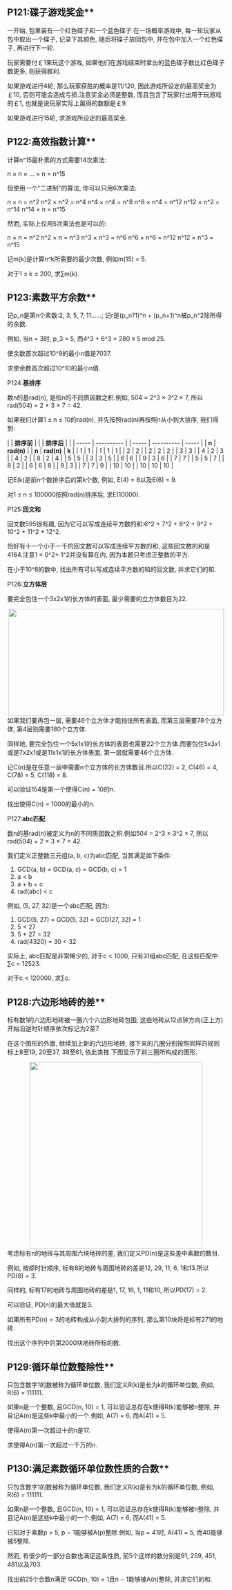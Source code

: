 
## P121:碟子游戏奖金**

一开始, 包里装有一个红色碟子和一个蓝色碟子.在一场概率游戏中, 每一轮玩家从包中取出一个碟子, 记录下其颜色, 随后将碟子放回包中, 并在包中加入一个红色碟子, 再进行下一轮.

玩家需要付￡1来玩这个游戏, 如果他们在游戏结束时拿出的蓝色碟子数比红色碟子数更多, 则获得胜利.

如果游戏进行4轮, 那么玩家获胜的概率是11/120, 因此游戏所设定的最高奖金为￡10, 否则可能会造成亏损.注意奖金必须是整数, 而且包含了玩家付出用于玩游戏的￡1, 也就是说玩家实际上赢得的数额是￡9.

如果游戏进行15轮, 求游戏所设定的最高奖金.







## P122:高效指数计算**

计算n^15最朴素的方式需要14次乘法:

n × n × … × n = n^15

但使用一个"二进制"的算法, 你可以只用6次乘法:

n × n = n^2
n^2 × n^2 = n^4
n^4 × n^4 = n^8
n^8 × n^4 = n^12
n^12 × n^2 = n^14
n^14 × n = n^15

然而, 实际上仅用5次乘法也是可以的:

n × n = n^2
n^2 × n = n^3
n^3 × n^3 = n^6
n^6 × n^6 = n^12
n^12 × n^3 = n^15

记m(k)是计算n^k所需要的最少次数, 例如m(15) = 5.

对于1 ≤ k ≤ 200, 求∑m(k).









## P123:素数平方余数**

记p_n是第n个素数:2, 3, 5, 7, 11……; 记r是(p_n?1)^n + (p_n+1)^n被p_n^2除所得的余数.

例如, 当n = 3时, p_3 = 5, 而4^3 + 6^3 = 280 ≡ 5 mod 25.

使余数首次超过10^9的最小n值是7037.

求使余数首次超过10^10的最小n值.





P124:**基排序**

数n的基rad(n), 是指n的不同质因数之积.例如, 504 = 2^3 × 3^2 × 7, 所以rad(504) = 2 × 3 × 7 = 42.

如果我们计算1 ≤ n ≤ 10的rad(n), 并先按照rad(n)再按照n从小到大排序, 我们得到:

|       | **排序前**    |  |       | **排序后**    |       |
| ----- | ---------- |  | ----- | ---------- | ----- |
| **n** | **rad(n)** |  | **n** | **rad(n)** | **k** |
| 1     | 1          |  | 1     | 1          | 1     |
| 2     | 2          |  | 2     | 2          | 2     |
| 3     | 3          |  | 4     | 2          | 3     |
| 4     | 2          |  | 8     | 2          | 4     |
| 5     | 5          |  | 3     | 3          | 5     |
| 6     | 6          |  | 9     | 3          | 6     |
| 7     | 7          |  | 5     | 5          | 7     |
| 8     | 2          |  | 6     | 6          | 8     |
| 9     | 3          |  | 7     | 7          | 9     |
| 10    | 10         |  | 10    | 10         | 10    |

记E(k)是前n个数排序后的第k个数, 例如, E(4) = 8以及E(6) = 9.

对1 ≤ n ≤ 100000按照rad(n)排序后, 求E(10000).



P125:**回文和**

回文数595很有趣, 因为它可以写成连续平方数的和:6^2 + 7^2 + 8^2 + 9^2 + 10^2 + 11^2 + 12^2.

恰好有十一个小于一千的回文数可以写成连续平方数的和, 这些回文数的和是4164.注意1 = 0^2+ 1^2并没有算在内, 因为本题只考虑正整数的平方.

在小于10^8的数中, 找出所有可以写成连续平方数的和的回文数, 并求它们的和.







P126:**立方体层**

要完全包住一个3x2x1的长方体的表面, 最少需要的立方体数目为22.

<center>
  <a class="fancybox" href="../wp-content/uploads/2018/06/053cc8c312cbed4329a142e6865970f2.gif"><img src="../wp-content/uploads/2018/06/053cc8c312cbed4329a142e6865970f2.gif" alt="" width="499" height="247" /></a>
</center>如果我们要再包一层, 需要46个立方体才能挡住所有表面, 而第三层需要78个立方体, 第4层则需要180个立方体.

同样地, 要完全包住一个5x1x1的长方体的表面也需要22个立方体.而要包住5x3x1或是7x2x1或是11x1x1的长方体表面, 第一层就需要46个立方体.

记C(n)是在任意一层中需要n个立方体的长方体数目.所以C(22) = 2, C(46) = 4, C(78) = 5, C(118) = 8.

可以验证154是第一个使得C(n) = 10的n.

找出使得C(n) = 1000的最小的n.



P127:**abc匹配**

数n的基rad(n)被定义为n的不同质因数之积.例如504 = 2^3 × 3^2 × 7, 所以rad(504) = 2 × 3 × 7 = 42.

我们定义正整数三元组(a, b, c)为abc匹配, 当其满足如下条件:

  1. GCD(a, b) = GCD(a, c) = GCD(b, c) = 1
  2. a < b
  3. a + b = c
  4. rad(abc) < c

例如, (5, 27, 32)是一个abc匹配, 因为:

  1. GCD(5, 27) = GCD(5, 32) = GCD(27, 32) = 1
  2. 5 < 27
  3. 5 + 27 = 32
  4. rad(4320) = 30 < 32

实际上, abc匹配是非常稀少的, 对于c < 1000, 只有31组abc匹配, 在这些匹配中∑c = 12523.

对于c < 120000, 求∑c.











## P128:六边形地砖的差**

标有数1的六边形地砖被一圈六个六边形地砖包围, 这些地砖从12点钟方向(正上方)开始沿逆时针顺序依次标记为2至7.

在这个图形的外面, 继续加上新的六边形地砖, 接下来的几圈分别按照同样的规则标上8至19, 20至37, 38至61, 依此类推.下图显示了前三圈所构成的图形.

<center>
  <a class="fancybox" href="../wp-content/uploads/2018/06/ed3a05d48789410cc5bf46f031afe889.gif"><img src="../wp-content/uploads/2018/06/ed3a05d48789410cc5bf46f031afe889.gif" alt="" width="400" height="431" /></a>
</center>考虑标有n的地砖与其周围六块地砖的差, 我们定义PD(n)是这些差中素数的数目.

例如, 按顺时针顺序, 标有8的地砖与周围地砖的差是12, 29, 11, 6, 1和13.所以PD(8) = 3.

同样的, 标有17的地砖与周围地砖的差是1, 17, 16, 1, 11和10, 所以PD(17) = 2.

可以验证, PD(n)的最大值就是3.

如果所有PD(n) = 3的地砖构成从小到大排列的序列, 那么第10块将是标有271的地砖.

找出这个序列中的第2000块地砖所标的数.





## P129:循环单位数整除性**

只包含数字1的数被称为循环单位数, 我们定义R(k)是长为k的循环单位数, 例如, R(6) = 111111.

如果n是一个整数, 且GCD(n, 10) = 1, 可以验证总存在k使得R(k)能够被n整除, 并且记A(n)是这些k中最小的一个.例如, A(7) = 6, 而A(41) = 5.

使得A(n)第一次超过十的n是17.

求使得A(n)第一次超过一千万的n.





## P130:满足素数循环单位数性质的合数**

只包含数字1的数被称为循环单位数, 我们定义R(k)是长为k的循环单位数, 例如, R(6) = 111111.

如果n是一个整数, 且GCD(n, 10) = 1, 可以验证总存在k使得R(k)能够被n整除, 并且记A(n)是这些k中最小的一个.例如, A(7) = 6, 而A(41) = 5.

已知对于素数p > 5, p − 1能够被A(p)整除.例如, 当p = 41时, A(41) = 5, 而40能够被5整除.

然而, 有很少的一部分合数也满足这条性质, 前5个这样的数分别是91, 259, 451, 481以及703.

找出前25个合数n满足
GCD(n, 10) = 1且n − 1能够被A(n)整除, 并求它们的和.







